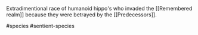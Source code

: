 Extradimentional race of humanoid hippo's who invaded the [[Remembered realm]] because they were betrayed by the [[Predecessors]]. 

#species #sentient-species